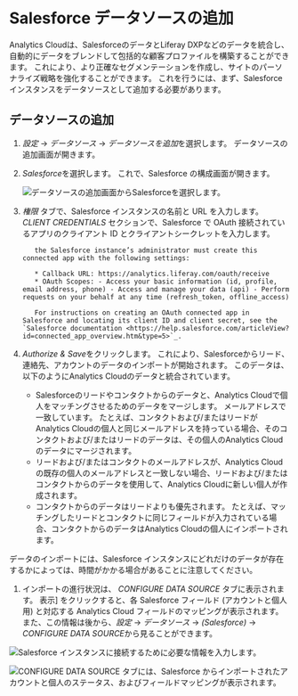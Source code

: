 # Salesforce データソースの追加

Analytics Cloudは、SalesforceのデータとLiferay DXPなどのデータを統合し、自動的にデータをブレンドして包括的な顧客プロファイルを構築することができます。 これにより、より正確なセグメンテーションを作成し、サイトのパーソナライズ戦略を強化することができます。 これを行うには、まず、Salesforce インスタンスをデータソースとして追加する必要があります。

## データソースの追加

1.  *設定* → *データソース* → *データソースを追加*を選択します。 データソースの追加画面が開きます。

2.  *Salesforce*を選択します。 これで、Salesforce の構成画面が開きます。

    ![データソースの追加画面からSalesforceを選択します。](adding-a-salesforce-data-source/images/01.png)

3.  *権限* タブで、Salesforce インスタンスの名前と URL を入力します。 *CLIENT CREDENTIALS* セクションで、Salesforce で OAuth 接続されているアプリのクライアント ID とクライアントシークレットを入力します。

    ``` note::
       the Salesforce instance’s administrator must create this connected app with the following settings:

       * Callback URL: https://analytics.liferay.com/oauth/receive
       * OAuth Scopes: - Access your basic information (id, profile, email address, phone) - Access and manage your data (api) - Perform requests on your behalf at any time (refresh_token, offline_access)

       For instructions on creating an OAuth connected app in Salesforce and locating its client ID and client secret, see the `Salesforce documentation <https://help.salesforce.com/articleView?id=connected_app_overview.htm&type=5>`_.
    ```

4.  *Authorize & Save*をクリックします。 これにより、Salesforceからリード、連絡先、アカウントのデータのインポートが開始されます。 このデータは、以下のようにAnalytics Cloudのデータと統合されています。

      - Salesforceのリードやコンタクトからのデータと、Analytics Cloudで個人をマッチングさせるためのデータをマージします。 メールアドレスで一致しています。 たとえば、コンタクトおよび/またはリードがAnalytics Cloudの個人と同じメールアドレスを持っている場合、そのコンタクトおよび/またはリードのデータは、その個人のAnalytics Cloudのデータにマージされます。
      - リードおよび/またはコンタクトのメールアドレスが、Analytics Cloudの既存の個人のメールアドレスと一致しない場合、リードおよび/またはコンタクトからのデータを使用して、Analytics Cloudに新しい個人が作成されます。
      - コンタクトからのデータはリードよりも優先されます。 たとえば、マッチングしたリードとコンタクトに同じフィールドが入力されている場合、コンタクトからのデータはAnalytics Cloudの個人にインポートされます。

データのインポートには、Salesforce インスタンスにどれだけのデータが存在するかによっては、時間がかかる場合があることに注意してください。

1.  インポートの進行状況は、 *CONFIGURE DATA SOURCE* タブに表示されます。 表示] をクリックすると、各 Salesforce フィールド (アカウントと個人用) と対応する Analytics Cloud フィールドのマッピングが表示されます。 また、この情報は後から、*設定* → *データソース* → *(Salesforce)* → *CONFIGURE DATA SOURCE*から見ることができます。

![Salesforce インスタンスに接続するために必要な情報を入力します。](adding-a-salesforce-data-source/images/02.png)

![CONFIGURE DATA SOURCE タブには、Salesforce からインポートされたアカウントと個人のステータス、およびフィールドマッピングが表示されます。](adding-a-salesforce-data-source/images/03.png)
